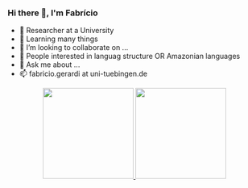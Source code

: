 ### Hi there 👋, I'm Fabrício


- 🔭 Researcher at a University
- 🌱 Learning many things
- 👯 I’m looking to collaborate on ...
- 🤔 People interested in languag structure OR Amazonian languages
- 💬 Ask me about ...
- 📫 fabricio.gerardi at uni-tuebingen.de

<div align="center">
  <a href="https://github.com/LanguageStructure">
  <img height="180em" src="https://github-readme-stats.vercel.app/api?username=LanguageStructure&show_icons=true&theme=dracula&include_all_commits=true&count_private=true"/>
  <img height="180em" src="https://github-readme-stats.vercel.app/api/top-langs/?username=LanguageStructure&layout=compact&langs_count=7&theme=dracula"/>
</div>
